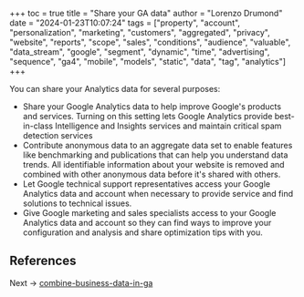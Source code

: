 +++
toc = true
title = "Share your GA data"
author = "Lorenzo Drumond"
date = "2024-01-23T10:07:24"
tags = ["property",  "account",  "personalization",  "marketing",  "customers",  "aggregated",  "privacy",  "website",  "reports",  "scope",  "sales",  "conditions",  "audience",  "valuable",  "data_stream",  "google",  "segment",  "dynamic",  "time",  "advertising",  "sequence",  "ga4",  "mobile",  "models",  "static",  "data",  "tag",  "analytics"]
+++


You can share your Analytics data for several purposes:
- Share your Google Analytics data to help improve Google's products and services. Turning on this setting lets Google Analytics provide best-in-class Intelligence and Insights services and maintain critical spam detection services
- Contribute anonymous data to an aggregate data set to enable features like benchmarking and publications that can help you understand data trends. All identifiable information about your website is removed and combined with other anonymous data before it's shared with others.
- Let Google technical support representatives access your Google Analytics data and account when necessary to provide service and find solutions to technical issues.
- Give Google marketing and sales specialists access to your Google Analytics data and account so they can find ways to improve your configuration and analysis and share optimization tips with you.

## References

Next -> [combine-business-data-in-ga](/wiki/combine-business-data-in-ga/)
